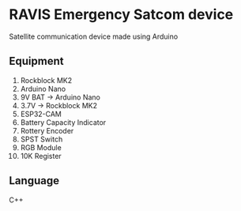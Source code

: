 # RAVIS  Emergency Satcom device
Satellite communication device made using Arduino

## Equipment
1.   Rockblock MK2
2.   Arduino Nano
3.   9V BAT -> Arduino Nano
4.   3.7V -> Rockblock MK2
5.   ESP32-CAM
6.   Battery Capacity Indicator
7.   Rottery Encoder
8.   SPST Switch
9.   RGB Module
10. 10K Register

## Language
C++<br/>







